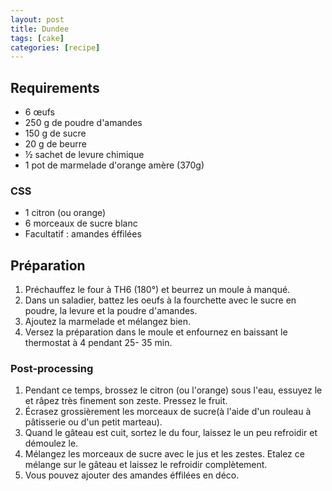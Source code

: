 ```yaml
---
layout: post
title: Dundee
tags: [cake]
categories: [recipe]
---
```


## Requirements

-   6 œufs
-   250 g de poudre d'amandes
-   150 g de sucre
-   20 g de beurre
-   ½ sachet de levure chimique
-   1 pot de marmelade d'orange amère (370g)

### CSS

-   1 citron (ou orange)
-   6 morceaux de sucre blanc
-   Facultatif : amandes éffilées

## Préparation

1.  Préchauffez le four à TH6 (180°) et beurrez un moule à manqué.
1.  Dans un saladier, battez les oeufs à la fourchette avec le sucre en poudre, la levure et la poudre d'amandes.
1.  Ajoutez la marmelade et mélangez bien.
1.  Versez la préparation dans le moule et enfournez en baissant le thermostat à 4 pendant 25- 35 min.

### Post-processing

1.  Pendant ce temps, brossez le citron (ou l'orange) sous l'eau, essuyez le et râpez très finement son zeste. Pressez le fruit.
1.  Écrasez grossièrement les morceaux de sucre(à l'aide d'un rouleau à pâtisserie ou d'un petit marteau).
1.  Quand le gâteau est cuit, sortez le du four, laissez le un peu refroidir et démoulez le.
1.  Mélangez les morceaux de sucre avec le jus et les zestes. Etalez ce mélange sur le gâteau et laissez le refroidir complètement.
1.  Vous pouvez ajouter des amandes éffilées en déco.
